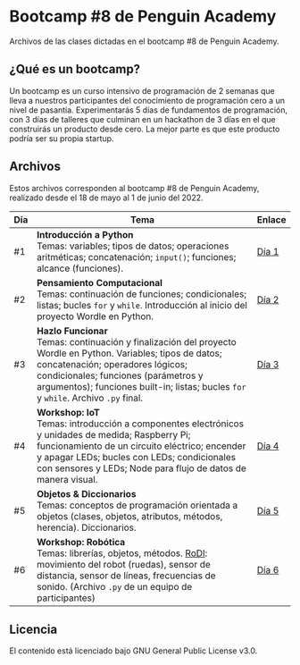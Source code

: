 # Bootcamp #8 de Penguin Academy
Archivos de las clases dictadas en el bootcamp #8 de Penguin Academy. 

## ¿Qué es un bootcamp?
Un bootcamp es un curso intensivo de programación de 2 semanas que lleva a nuestros participantes del conocimiento de programación cero a un nivel de pasantía. Experimentarás 5 días de fundamentos de programación, con 3 días de talleres que culminan en un hackathon de 3 días en el que construirás un producto desde cero. La mejor parte es que este producto podría ser su propia startup.

## Archivos
Estos archivos corresponden al bootcamp #8 de Penguin Academy, realizado desde el 18 de mayo al 1 de junio del 2022.

| Día | Tema | Enlace |
| --- | --- | --- |
| #1 | **Introducción a Python** <br> Temas: variables; tipos de datos; operaciones aritméticas; concatenación; `input()`; funciones; alcance (funciones). | [Día 1](https://github.com/penguin-academy/bootcamp-8/blob/main/dia1.ipynb) |
| #2 | **Pensamiento Computacional** <br> Temas: continuación de funciones; condicionales; listas; bucles `for` y `while`. Introducción al inicio del proyecto Wordle en Python. | [Día 2](https://github.com/penguin-academy/bootcamp-8/blob/main/dia2.ipynb) |
| #3 | **Hazlo Funcionar** <br> Temas: continuación y finalización del proyecto Wordle en Python. Variables; tipos de datos; concatenación; operadores lógicos; condicionales; funciones (parámetros y argumentos); funciones built-in; listas; bucles `for` y `while`. Archivo `.py` final. | [Día 3](https://github.com/penguin-academy/bootcamp-8/tree/main/dia3) |
| #4 | **Workshop: IoT** <br> Temas: introducción a componentes electrónicos y unidades de medida; Raspberry Pi; funcionamiento de un circuito eléctrico; encender y apagar LEDs; bucles con LEDs; condicionales con sensores y LEDs; Node para flujo de datos de manera visual. | [Día 4](https://github.com/penguin-academy/bootcamp-8/tree/main/dia4) |
| #5 | **Objetos & Diccionarios** <br> Temas: conceptos de programación orientada a objetos (clases, objetos, atributos, métodos, herencia). Diccionarios.| [Día 5](https://github.com/penguin-academy/bootcamp-8/blob/main/dia5.ipynb) |
| #6 | **Workshop: Robótica** <br> Temas: librerías, objetos, métodos. [RoDI](https://github.com/rodibot): movimiento del robot (ruedas), sensor de distancia, sensor de líneas, frecuencias de sonido. (Archivo `.py` de un equipo de participantes)| [Día 6](https://github.com/penguin-academy/bootcamp-8/blob/main/dia6.py) |


## Licencia
El contenido está licenciado bajo GNU General Public License v3.0.
